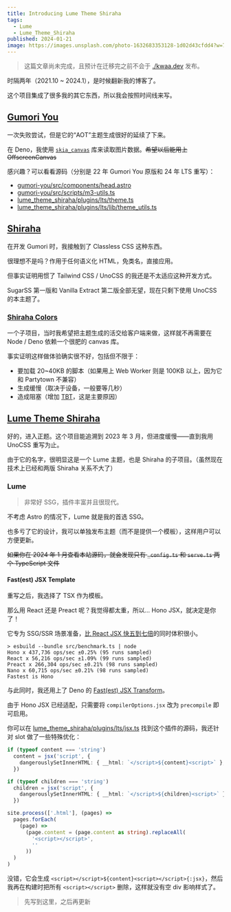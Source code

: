 ```yaml
---
title: Introducing Lume Theme Shiraha
tags:
  - Lume
  - Lume_Theme_Shiraha
published: 2024-01-21
image: https://images.unsplash.com/photo-1632683353128-1d02d43cfdd4?w=720
---
```


> 这篇文章尚未完成，且预计在迁移完之前不会于 [./kwaa.dev](https://kwaa.dev) 发布。

时隔两年（2021.10 ~ 2024.1），是时候翻新我的博客了。

这个项目集成了很多我的其它东西，所以我会按照时间线来写。

## [Gumori You](https://github.com/importantimport/gumori-you)

一次失败尝试，但是它的“AOT”主题生成很好的延续了下来。

在 Deno，我使用 [`skia_canvas`](https://deno.land/x/skia_canvas) 库来读取图片数据。~~希望以后能用上 OffscreenCanvas~~

感兴趣？可以看看源码（分别是 22 年 Gumori You 原版和 24 年 LTS 重写）：

- [gumori-you/src/components/head.astro](https://github.com/importantimport/gumori-you/blob/main/src/components/head.astro)
- [gumori-you/src/scripts/m3-utils.ts](https://github.com/importantimport/gumori-you/blob/main/src/scripts/m3-utils.ts)
- [lume_theme_shiraha/plugins/lts/theme.ts](https://github.com/importantimport/lume_theme_shiraha/blob/main/plugins/lts/theme.ts)
- [lume_theme_shiraha/plugins/lts/lib/theme_utils.ts](https://github.com/importantimport/lume_theme_shiraha/blob/main/plugins/lts/lib/theme_utils.ts)

## [Shiraha](https://github.com/importantimport/shiraha)

在开发 Gumori 时，我接触到了 Classless CSS 这种东西。

很理想不是吗？作用于任何语义化 HTML，免类名，直接应用。

但事实证明用惯了 Tailwind CSS / UnoCSS 的我还是不太适应这种开发方式。

SugarSS 第一版和 Vanilla Extract 第二版全部无望，现在只剩下使用 UnoCSS 的本主题了。

### [Shiraha Colors](https://github.com/importantimport/shiraha/tree/main/packages/shiraha-colors)

一个子项目，当时我希望把主题生成的活交给客户端来做，这样就不再需要在 Node / Deno 依赖一个很肥的 canvas 库。

事实证明这样做体验确实很不好，包括但不限于：

- 要加载 20~40KB 的脚本（如果用上 Web Worker 则是 100KB 以上，因为它和 Partytown 不兼容）
- 生成缓慢（取决于设备，一般要等几秒）
- 造成阻塞（增加 [TBT](https://web.dev/articles/tbt)，这是主要原因）

## [Lume Theme Shiraha](https://github.com/importantimport/lume_theme_shiraha)

好的，进入正题。这个项目能追溯到 2023 年 3 月，但进度缓慢——直到我用 UnoCSS 重写为止。

由于它的名字，很明显这是一个 Lume 主题，也是 Shiraha 的子项目。（虽然现在技术上已经和两版 Shiraha 关系不大了）

### Lume

> 非常好 SSG，插件丰富并且很现代。

不考虑 Astro 的情况下，Lume 就是我的首选 SSG。

也多亏了它的设计，我可以单独发布主题（而不是提供一个模板），这样用户可以方便更新。

~~如果你在 2024 年 1 月查看本站源码，就会发现只有 `_config.ts` 和 `serve.ts` 两个 TypeScript 文件~~

#### Fast(est) JSX Template

重写之后，我选择了 TSX 作为模板。

那么用 React 还是 Preact 呢？我觉得都太重，所以... Hono JSX，就决定是你了！

它专为 SSG/SSR 场景准备，[比 React JSX 快五到七倍](https://github.com/honojs/hono/pull/1768)的同时体积很小。

```
> esbuild --bundle src/benchmark.ts | node
Hono x 437,736 ops/sec ±0.25% (95 runs sampled)
React x 56,216 ops/sec ±1.09% (99 runs sampled)
Preact x 266,304 ops/sec ±0.21% (98 runs sampled)
Nano x 60,715 ops/sec ±0.21% (98 runs sampled)
Fastest is Hono
```

与此同时，我还用上了 Deno 的 [Fast(est) JSX Transform](https://deno.com/blog/v1.38#fastest-jsx-transform)。

由于 Hono JSX 已经适配，只需要将 `compilerOptions.jsx` 改为 `precompile` 即可启用。

你可以在 [lume_theme_shiraha/plugins/lts/jsx.ts](https://github.com/importantimport/lume_theme_shiraha/blob/main/plugins/lts/jsx.ts) 找到这个插件的源码，我还针对 slot 做了一些特殊优化：

```ts
if (typeof content === 'string')
  content = jsx('script', {
    dangerouslySetInnerHTML: { __html: `</script>${content}<script>` },
  })

if (typeof children === 'string')
  children = jsx('script', {
    dangerouslySetInnerHTML: { __html: `</script>${children}<script>` },
  })

site.process(['.html'], (pages) =>
  pages.forEach(
    (page) =>
      (page.content = (page.content as string).replaceAll(
        '<script></script>',
        ''
      ))
  )
)
```

没错，它会生成 `<script></script>${content}<script></script>{:jsx}`，然后我再在构建时把所有 `<script></script>` 删除，这样就没有空 div 影响样式了。

> 先写到这里，之后再更新
